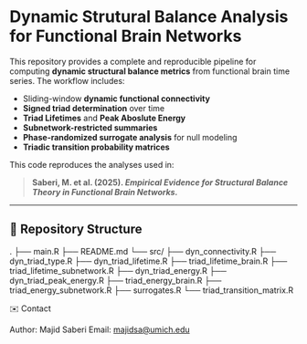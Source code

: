 # Dynamic Strutural Balance Analysis for Functional Brain Networks

This repository provides a complete and reproducible pipeline for computing **dynamic structural balance metrics** from functional brain time series. The workflow includes:

- Sliding-window **dynamic functional connectivity**
- **Signed triad determination** over time
- **Triad Lifetimes** and **Peak Aboslute Energy**
- **Subnetwork-restricted summaries**
- **Phase-randomized surrogate analysis** for null modeling
- **Triadic transition probability matrices**

This code reproduces the analyses used in:

> **Saberi, M. et al. (2025). _Empirical Evidence for Structural Balance Theory in Functional Brain Networks._**

---

## 📌 Repository Structure

.
├── main.R
├── README.md
└── src/
    ├── dyn_connectivity.R
    ├── dyn_triad_type.R
    ├── dyn_triad_lifetime.R
    ├── triad_lifetime_brain.R
    ├── triad_lifetime_subnetwork.R
    ├── dyn_triad_energy.R
    ├── dyn_triad_peak_energy.R
    ├── triad_energy_brain.R
    ├── triad_energy_subnetwork.R
    ├── surrogates.R
    └── triad_transition_matrix.R


✉️ Contact

Author: Majid Saberi
Email: majidsa@umich.edu
